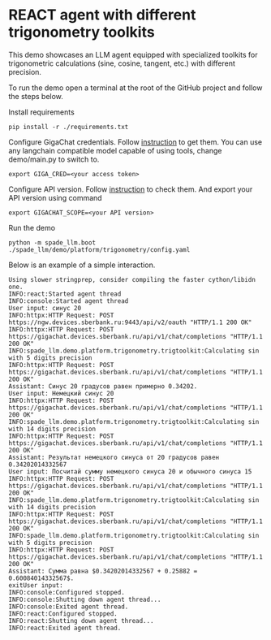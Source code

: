 # REACT agent with different trigonometry toolkits

This demo showcases an LLM agent equipped with specialized toolkits
for trigonometric calculations (sine, cosine, tangent, etc.) with different precision.

To run the demo open a terminal at the root of the GitHub project and follow the steps below.

Install requirements
```
pip install -r ./requirements.txt
```

Configure GigaChat credentials. Follow [instruction](https://developers.sber.ru/docs/ru/gigachat/individuals-quickstart)
to get them. You can use any langchain compatible model capable of using tools, change demo/main.py to switch to.
```
export GIGA_CRED=<your access token>
```

Configure API version. Follow [instruction](https://developers.sber.ru/docs/ru/gigachain/overview#langchain-gigachat)
to check them. And export your API version using command
```
export GIGACHAT_SCOPE=<your API version>
```

Run the demo

```
python -m spade_llm.boot ./spade_llm/demo/platform/trigonometry/config.yaml
```

Below is an example of a simple interaction.
```
Using slower stringprep, consider compiling the faster cython/libidn one.
INFO:react:Started agent thread
INFO:console:Started agent thread
User input: синус 20
INFO:httpx:HTTP Request: POST https://ngw.devices.sberbank.ru:9443/api/v2/oauth "HTTP/1.1 200 OK"
INFO:httpx:HTTP Request: POST https://gigachat.devices.sberbank.ru/api/v1/chat/completions "HTTP/1.1 200 OK"
INFO:spade_llm.demo.platform.trigonometry.trigtoolkit:Calculating sin with 5 digits precision
INFO:httpx:HTTP Request: POST https://gigachat.devices.sberbank.ru/api/v1/chat/completions "HTTP/1.1 200 OK"
Assistant: Синус 20 градусов равен примерно 0.34202.
User input: Немецкий синус 20
INFO:httpx:HTTP Request: POST https://gigachat.devices.sberbank.ru/api/v1/chat/completions "HTTP/1.1 200 OK"
INFO:spade_llm.demo.platform.trigonometry.trigtoolkit:Calculating sin with 14 digits precision
INFO:httpx:HTTP Request: POST https://gigachat.devices.sberbank.ru/api/v1/chat/completions "HTTP/1.1 200 OK"
Assistant: Результат немецкого синуса от 20 градусов равен 0.34202014332567
User input: Посчитай сумму немецкого синуса 20 и обычного синуса 15
INFO:httpx:HTTP Request: POST https://gigachat.devices.sberbank.ru/api/v1/chat/completions "HTTP/1.1 200 OK"
INFO:spade_llm.demo.platform.trigonometry.trigtoolkit:Calculating sin with 14 digits precision
INFO:httpx:HTTP Request: POST https://gigachat.devices.sberbank.ru/api/v1/chat/completions "HTTP/1.1 200 OK"
INFO:spade_llm.demo.platform.trigonometry.trigtoolkit:Calculating sin with 5 digits precision
INFO:httpx:HTTP Request: POST https://gigachat.devices.sberbank.ru/api/v1/chat/completions "HTTP/1.1 200 OK"
Assistant: Сумма равна $0.34202014332567 + 0.25882 = 0.60084014332567$.
exitUser input: 
INFO:console:Configured stopped.
INFO:console:Shutting down agent thread...
INFO:console:Exited agent thread.
INFO:react:Configured stopped.
INFO:react:Shutting down agent thread...
INFO:react:Exited agent thread.


```
